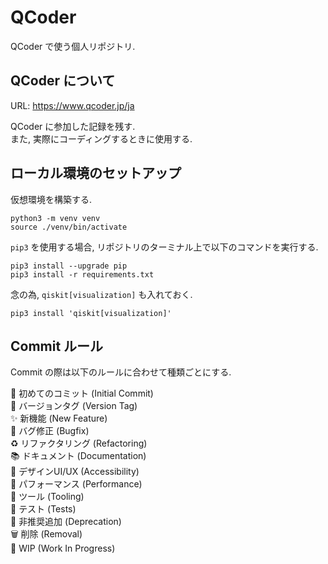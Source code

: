 # QCoder

QCoder で使う個人リポジトリ.

## QCoder について

URL: https://www.qcoder.jp/ja  

QCoder に参加した記録を残す.  
また, 実際にコーディングするときに使用する.

## ローカル環境のセットアップ
仮想環境を構築する.

```
python3 -m venv venv
source ./venv/bin/activate
```

`pip3` を使用する場合, リポジトリのターミナル上で以下のコマンドを実行する.

```
pip3 install --upgrade pip
pip3 install -r requirements.txt
```

念の為, `qiskit[visualization]` も入れておく.

```
pip3 install 'qiskit[visualization]'
```

## Commit ルール

Commit の際は以下のルールに合わせて種類ごとにする.

🎉  初めてのコミット (Initial Commit)  
🔖  バージョンタグ (Version Tag)  
✨  新機能 (New Feature)  
🐛  バグ修正 (Bugfix)  
♻️  リファクタリング (Refactoring)  
📚  ドキュメント (Documentation)  
🎨  デザインUI/UX (Accessibility)  
🐎  パフォーマンス (Performance)  
🔧  ツール (Tooling)  
🚨  テスト (Tests)  
💩  非推奨追加 (Deprecation)  
🗑️  削除 (Removal)  
🚧  WIP (Work In Progress)
